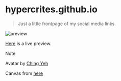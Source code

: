 # hypercrites.github.io

> Just a little frontpage of my social media links.

![preview](https://hypercrites.github.io/img/preview.png)

[Here](https://hypercrites.github.io/) is a live preview.

> [!NOTE]
> Avatar by [Ching Yeh](https://www.artstation.com/chingyeh)
> 
> Canvas from [here](https://codepen.io/jkiss/pen/OVEeqK)


<!-- für später: https://stackoverflow.com/questions/45849699/is-it-possible-to-fade-out-the-end-of-a-text-line-in-css -->
